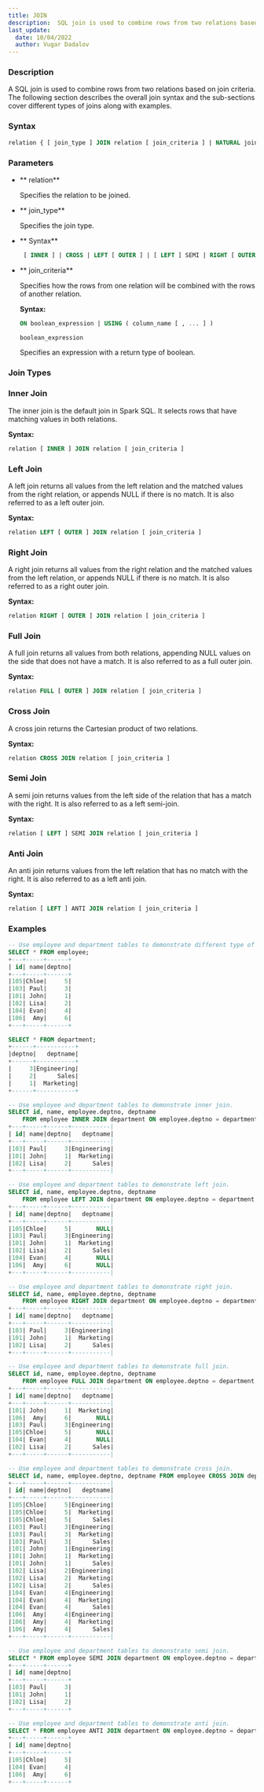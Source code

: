 ```yaml
---
title: JOIN
description:  SQL join is used to combine rows from two relations based on join criteria. It describes the overall join syntax and the sub-sections cover different types of joins along with examples.
last_update:
  date: 10/04/2022
  author: Vugar Dadalov
---
```


### Description

A SQL join is used to combine rows from two relations based on join criteria. The following section describes the overall join syntax and the sub-sections cover different types of joins along with examples.

### Syntax

```sql
relation { [ join_type ] JOIN relation [ join_criteria ] | NATURAL join_type JOIN relation }
```
### Parameters

 - ** relation**

    Specifies the relation to be joined.

 - ** join_type**

    Specifies the join type.

 - ** Syntax**

    ```sql
     [ INNER ] | CROSS | LEFT [ OUTER ] | [ LEFT ] SEMI | RIGHT [ OUTER ] | FULL [ OUTER ] | [ LEFT ] ANTI
    ```

- ** join_criteria**

    Specifies how the rows from one relation will be combined with the rows of another relation.
    
    **Syntax:** 
    ```sql
    ON boolean_expression | USING ( column_name [ , ... ] )
    ```
    
    `boolean_expression`

    Specifies an expression with a return type of boolean.

### Join Types

<h3>Inner Join</h3>

The inner join is the default join in Spark SQL. It selects rows that have matching values in both relations.

**Syntax:**

```sql
relation [ INNER ] JOIN relation [ join_criteria ]
```


<h3>Left Join</h3>

A left join returns all values from the left relation and the matched values from the right relation, or appends NULL if there is no match. It is also referred to as a left outer join.

**Syntax:**

```sql
relation LEFT [ OUTER ] JOIN relation [ join_criteria ]
```


<h3>Right Join</h3>

A right join returns all values from the right relation and the matched values from the left relation, or appends NULL if there is no match. It is also referred to as a right outer join.

**Syntax:**

```sql
relation RIGHT [ OUTER ] JOIN relation [ join_criteria ]
```


<h3>Full Join</h3>

A full join returns all values from both relations, appending NULL values on the side that does not have a match. It is also referred to as a full outer join.

**Syntax:**

```sql
relation FULL [ OUTER ] JOIN relation [ join_criteria ]
```


<h3>Cross Join</h3>

A cross join returns the Cartesian product of two relations.

**Syntax:**

```sql
relation CROSS JOIN relation [ join_criteria ]
```


<h3> Semi Join</h3>

A semi join returns values from the left side of the relation that has a match with the right. It is also referred to as a left semi-join.

**Syntax:**

```sql
relation [ LEFT ] SEMI JOIN relation [ join_criteria ]
```


<h3> Anti Join</h3>

An anti join returns values from the left relation that has no match with the right. It is also referred to as a left anti join.

**Syntax:**

```sql
relation [ LEFT ] ANTI JOIN relation [ join_criteria ]
```

### Examples

```sql
-- Use employee and department tables to demonstrate different type of joins.
SELECT * FROM employee;
+---+-----+------+
| id| name|deptno|
+---+-----+------+
|105|Chloe|     5|
|103| Paul|     3|
|101| John|     1|
|102| Lisa|     2|
|104| Evan|     4|
|106|  Amy|     6|
+---+-----+------+

SELECT * FROM department;
+------+-----------+
|deptno|   deptname|
+------+-----------+
|     3|Engineering|
|     2|      Sales|
|     1|  Marketing|
+------+-----------+

-- Use employee and department tables to demonstrate inner join.
SELECT id, name, employee.deptno, deptname
    FROM employee INNER JOIN department ON employee.deptno = department.deptno;
+---+-----+------+-----------|
| id| name|deptno|   deptname|
+---+-----+------+-----------|
|103| Paul|     3|Engineering|
|101| John|     1|  Marketing|
|102| Lisa|     2|      Sales|
+---+-----+------+-----------|

-- Use employee and department tables to demonstrate left join.
SELECT id, name, employee.deptno, deptname
    FROM employee LEFT JOIN department ON employee.deptno = department.deptno;
+---+-----+------+-----------|
| id| name|deptno|   deptname|
+---+-----+------+-----------|
|105|Chloe|     5|       NULL|
|103| Paul|     3|Engineering|
|101| John|     1|  Marketing|
|102| Lisa|     2|      Sales|
|104| Evan|     4|       NULL|
|106|  Amy|     6|       NULL|
+---+-----+------+-----------|

-- Use employee and department tables to demonstrate right join.
SELECT id, name, employee.deptno, deptname
    FROM employee RIGHT JOIN department ON employee.deptno = department.deptno;
+---+-----+------+-----------|
| id| name|deptno|   deptname|
+---+-----+------+-----------|
|103| Paul|     3|Engineering|
|101| John|     1|  Marketing|
|102| Lisa|     2|      Sales|
+---+-----+------+-----------|

-- Use employee and department tables to demonstrate full join.
SELECT id, name, employee.deptno, deptname
    FROM employee FULL JOIN department ON employee.deptno = department.deptno;
+---+-----+------+-----------|
| id| name|deptno|   deptname|
+---+-----+------+-----------|
|101| John|     1|  Marketing|
|106|  Amy|     6|       NULL|
|103| Paul|     3|Engineering|
|105|Chloe|     5|       NULL|
|104| Evan|     4|       NULL|
|102| Lisa|     2|      Sales|
+---+-----+------+-----------|

-- Use employee and department tables to demonstrate cross join.
SELECT id, name, employee.deptno, deptname FROM employee CROSS JOIN department;
+---+-----+------+-----------|
| id| name|deptno|   deptname|
+---+-----+------+-----------|
|105|Chloe|     5|Engineering|
|105|Chloe|     5|  Marketing|
|105|Chloe|     5|      Sales|
|103| Paul|     3|Engineering|
|103| Paul|     3|  Marketing|
|103| Paul|     3|      Sales|
|101| John|     1|Engineering|
|101| John|     1|  Marketing|
|101| John|     1|      Sales|
|102| Lisa|     2|Engineering|
|102| Lisa|     2|  Marketing|
|102| Lisa|     2|      Sales|
|104| Evan|     4|Engineering|
|104| Evan|     4|  Marketing|
|104| Evan|     4|      Sales|
|106|  Amy|     4|Engineering|
|106|  Amy|     4|  Marketing|
|106|  Amy|     4|      Sales|
+---+-----+------+-----------|

-- Use employee and department tables to demonstrate semi join.
SELECT * FROM employee SEMI JOIN department ON employee.deptno = department.deptno;
+---+-----+------+
| id| name|deptno|
+---+-----+------+
|103| Paul|     3|
|101| John|     1|
|102| Lisa|     2|
+---+-----+------+

-- Use employee and department tables to demonstrate anti join.
SELECT * FROM employee ANTI JOIN department ON employee.deptno = department.deptno;
+---+-----+------+
| id| name|deptno|
+---+-----+------+
|105|Chloe|     5|
|104| Evan|     4|
|106|  Amy|     6|
+---+-----+------+
```